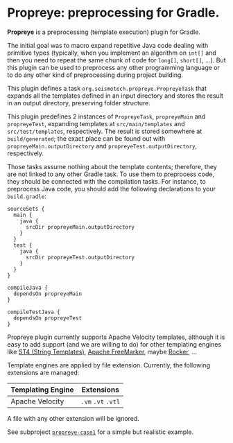 Propreye: preprocessing for Gradle.
======================================================================

**Propreye** is a preprocessing (template execution) plugin for Gradle.

The initial goal was to macro expand repetitive Java code dealing with
primitive types (typically, when you implement an algorithm on `int[]` and
then you need to repeat the same chunk of code for `long[]`, `short[]`, ...).
But this plugin can be used to preprocess any other programming language
or to do any other kind of preprocessing during project building.

This plugin defines a task `org.seismotech.propreye.PropreyeTask`
that expands all the templates defined in an input directory
and stores the result in an output directory,
preserving folder structure.

This plugin predefines 2 instances of `PropreyeTask`,
`propreyeMain` and `propreyeTest`, 
expanding templates at `src/main/templates` and `src/test/templates`,
respectively.
The result is stored somewhere at `build/generated`;
the exact place can be found out with `propreyeMain.outputDirectory`
and `propreyeTest.outputDirectory`, respectively.

Those tasks assume nothing about the template contents;
therefore, they are not linked to any other Gradle task.
To use them to preprocess code, they should be connected with the
compilation tasks.
For instance, to preprocess Java code, you should add the following declarations
to your `build.gradle`:
```
sourceSets {
  main {
    java {
      srcDir propreyeMain.outputDirectory
    }
  }
  test {
    java {
      srcDir propreyeTest.outputDirectory
    }
  }
}

compileJava {
  dependsOn propreyeMain
}

compileTestJava {
  dependsOn propreyeTest
}
```

Propreye plugin currently supports Apache Velocity templates,
although it is easy to add support (and we are willing to do) for other
templating engines like 
[ST4 (String Templates)](https://github.com/antlr/stringtemplate4),
[Apache FreeMarker](https://freemarker.apache.org/),
maybe [Rocker](https://github.com/fizzed/rocker),
...

Template engines are applied by file extension.
Currently, the following extensions are managed:

| Templating Engine | Extensions |
| --- | --- |
| Apache Velocity | `.vm` `.vt` `.vtl` |

A file with any other extension will be ignored.

See subproject [`propreye-case1`](propreye-case1/)
for a simple but realistic example.

